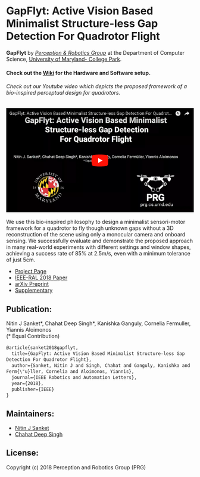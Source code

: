 # GapFlyt: Active Vision Based Minimalist Structure-less Gap Detection For Quadrotor Flight

**GapFlyt** by [_Perception & Robotics Group_](http://prg.cs.umd.edu) at the Department of Computer Science, [University of Maryland- College Park](https://www.umd.edu/).

#### Check out the [**Wiki**](https://github.com/prgumd/GapFlyt/wiki) for the Hardware and Software setup.

###### Check out our Youtube video which depicts the proposed framework of a bio-inspired perceptual design for quadrotors.
[![GapFlyt: Active Vision Based Minimalist Structure-less Gap Detection For Quadrotor Flight](img/thumbnail.png)](https://www.youtube.com/watch?v=FSSqB7ag04w)

We use this bio-inspired philosophy to design a minimalist sensori-motor framework for a quadrotor to fly though unknown gaps without a 3D reconstruction of the scene using only a monocular camera and onboard sensing. We successfully evaluate and demonstrate the proposed approach in many real-world experiments with different settings and window shapes, achieving a success rate of 85% at 2.5m/s, even with a minimum tolerance of just 5cm.

- [Project Page](http://prg.cs.umd.edu/GapFlyt.html)
- [IEEE-RAL 2018 Paper](https://ieeexplore.ieee.org/document/8371216/)
- [arXiv Preprint](https://arxiv.org/pdf/1802.05330.pdf)
- [Supplementary](http://prg.cs.umd.edu/research/gapflyt_files/Supplementary-GapFlyt.pdf)

## Publication:
Nitin J Sanket*, Chahat Deep Singh*, Kanishka Ganguly, Cornelia Fermuller, Yiannis Aloimonos<br>
(* Equal Contribution)
```
@article{sanket2018gapflyt,
  title={GapFlyt: Active Vision Based Minimalist Structure-less Gap Detection For Quadrotor Flight},
  author={Sanket, Nitin J and Singh, Chahat and Ganguly, Kanishka and Ferm{\"u}ller, Cornelia and Aloimonos, Yiannis},
  journal={IEEE Robotics and Automation Letters},
  year={2018},
  publisher={IEEE}
}
```

## Maintainers:
- [Nitin J Sanket](http://nitinjsanket.github.io)
- [Chahat Deep Singh](http://chahatdeep.github.io)

## License:
Copyright (c) 2018 Perception and Robotics Group (PRG)
